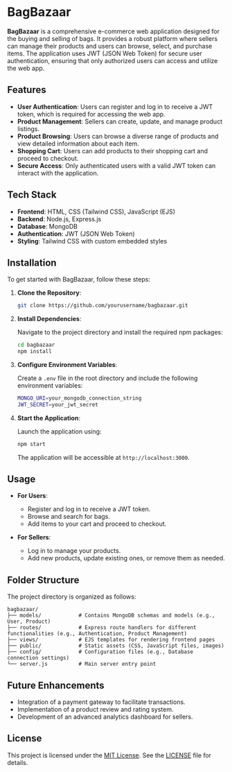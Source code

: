 # BagBazaar

**BagBazaar** is a comprehensive e-commerce web application designed for the buying and selling of bags. It provides a robust platform where sellers can manage their products and users can browse, select, and purchase items. The application uses JWT (JSON Web Token) for secure user authentication, ensuring that only authorized users can access and utilize the web app.

## Features

- **User Authentication**: Users can register and log in to receive a JWT token, which is required for accessing the web app.
- **Product Management**: Sellers can create, update, and manage product listings.
- **Product Browsing**: Users can browse a diverse range of products and view detailed information about each item.
- **Shopping Cart**: Users can add products to their shopping cart and proceed to checkout.
- **Secure Access**: Only authenticated users with a valid JWT token can interact with the application.

## Tech Stack

- **Frontend**: HTML, CSS (Tailwind CSS), JavaScript (EJS)
- **Backend**: Node.js, Express.js
- **Database**: MongoDB
- **Authentication**: JWT (JSON Web Token)
- **Styling**: Tailwind CSS with custom embedded styles

## Installation

To get started with BagBazaar, follow these steps:

1. **Clone the Repository**:

   ```bash
   git clone https://github.com/yourusername/bagbazaar.git
   ```

2. **Install Dependencies**:

   Navigate to the project directory and install the required npm packages:

   ```bash
   cd bagbazaar
   npm install
   ```

3. **Configure Environment Variables**:

   Create a `.env` file in the root directory and include the following environment variables:

   ```bash
   MONGO_URI=your_mongodb_connection_string
   JWT_SECRET=your_jwt_secret
   ```

4. **Start the Application**:

   Launch the application using:

   ```bash
   npm start
   ```

   The application will be accessible at `http://localhost:3000`.

## Usage

- **For Users**:
  - Register and log in to receive a JWT token.
  - Browse and search for bags.
  - Add items to your cart and proceed to checkout.

- **For Sellers**:
  - Log in to manage your products.
  - Add new products, update existing ones, or remove them as needed.

## Folder Structure

The project directory is organized as follows:

```
bagbazaar/
├── models/            # Contains MongoDB schemas and models (e.g., User, Product)
├── routes/            # Express route handlers for different functionalities (e.g., Authentication, Product Management)
├── views/             # EJS templates for rendering frontend pages
├── public/            # Static assets (CSS, JavaScript files, images)
├── config/            # Configuration files (e.g., Database connection settings)
└── server.js          # Main server entry point
```

## Future Enhancements

- Integration of a payment gateway to facilitate transactions.
- Implementation of a product review and rating system.
- Development of an advanced analytics dashboard for sellers.

## License

This project is licensed under the [MIT License](LICENSE). See the [LICENSE](LICENSE) file for details.
